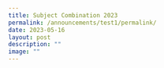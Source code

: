 ```yaml
---
title: Subject Combination 2023
permalink: /announcements/test1/permalink/
date: 2023-05-16
layout: post
description: ""
image: ""
---
```

